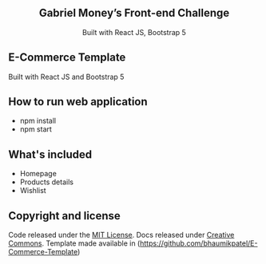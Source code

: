 <h2 align="center">Gabriel Money’s Front-end Challenge</h2>

<p align="center">
 Built with React JS, Bootstrap 5
</p>

## E-Commerce Template

Built with React JS and Bootstrap 5

## How to run web application

- npm install
- npm start

## What's included

- Homepage
- Products details
- Wishlist
  
## Copyright and license

Code released under the [MIT License](https://github.com/twbs/bootstrap/blob/main/LICENSE). Docs released under [Creative Commons](https://creativecommons.org/licenses/by/3.0/). Template made available in (https://github.com/bhaumikpatel/E-Commerce-Template)
